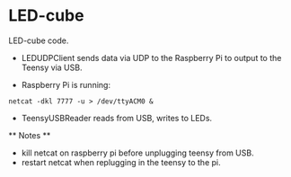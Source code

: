# LED-cube

LED-cube code. 

* LEDUDPClient sends data via UDP to the Raspberry Pi to output to the Teensy via USB.

* Raspberry Pi is running:

`netcat -dkl 7777 -u > /dev/ttyACM0 & `

* TeensyUSBReader reads from USB, writes to LEDs.

** Notes **

* kill netcat on raspberry pi before unplugging teensy from USB. 
* restart netcat when replugging in the teensy to the pi. 

